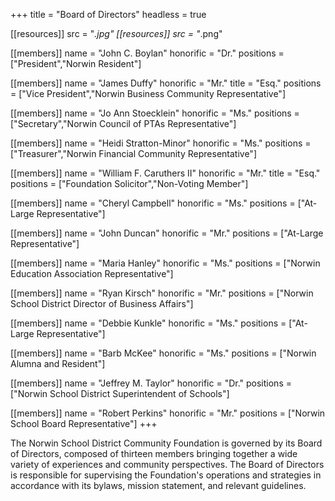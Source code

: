 +++
title = "Board of Directors"
headless = true

[[resources]]
  src  = "*.jpg"
[[resources]]
  src  = "*.png"

[[members]]
  name      = "John C. Boylan"
  honorific = "Dr."
  positions = ["President","Norwin Resident"]

[[members]]
  name      = "James Duffy"
  honorific = "Mr."
  title     = "Esq."
  positions = ["Vice President","Norwin Business Community Representative"]

[[members]]
  name      = "Jo Ann Stoecklein"
  honorific = "Ms."
  positions = ["Secretary","Norwin Council of PTAs Representative"]

[[members]]
  name      = "Heidi Stratton-Minor"
  honorific = "Ms."
  positions = ["Treasurer","Norwin Financial Community Representative"]

[[members]]
  name      = "William F. Caruthers II"
  honorific = "Mr."
  title     = "Esq."
  positions = ["Foundation Solicitor","Non-Voting Member"]

[[members]]
  name      = "Cheryl Campbell"
  honorific = "Ms."
  positions = ["At-Large Representative"]

[[members]]
  name      = "John Duncan"
  honorific = "Mr."
  positions = ["At-Large Representative"]

[[members]]
  name      = "Maria Hanley"
  honorific = "Ms."
  positions = ["Norwin Education Association Representative"]

[[members]]
  name      = "Ryan Kirsch"
  honorific = "Mr."
  positions = ["Norwin School District Director of Business Affairs"]

[[members]]
  name      = "Debbie Kunkle"
  honorific = "Ms."
  positions = ["At-Large Representative"]

[[members]]
  name      = "Barb McKee"
  honorific = "Ms."
  positions = ["Norwin Alumna and Resident"]

[[members]]
  name      = "Jeffrey M. Taylor"
  honorific = "Dr."
  positions = ["Norwin School District Superintendent of Schools"]

[[members]]
  name      = "Robert Perkins"
  honorific = "Mr."
  positions = ["Norwin School Board Representative"]
+++

The Norwin School District Community Foundation is governed by its Board of Directors, composed of thirteen members bringing together a wide variety of experiences and community perspectives. The Board of Directors is responsible for supervising the Foundation's operations and strategies in accordance with its bylaws, mission statement, and relevant guidelines.
